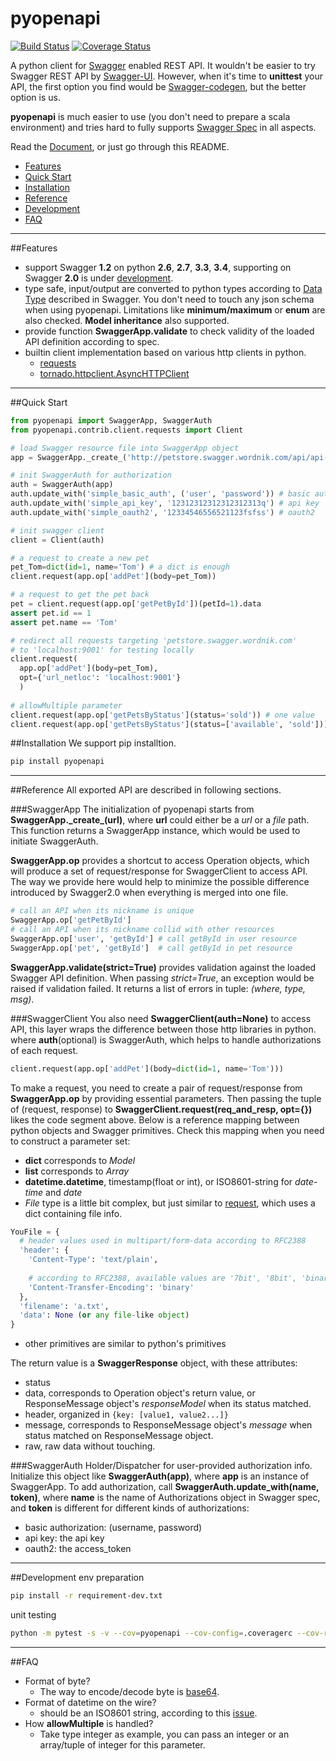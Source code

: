 pyopenapi
=========

[![Build Status](https://travis-ci.org/mission-liao/pyopenapi.svg?branch=master)](https://travis-ci.org/mission-liao/pyopenapi)
[![Coverage Status](https://coveralls.io/repos/mission-liao/pyopenapi/badge.png?branch=master)](https://coveralls.io/r/mission-liao/pyopenapi?branch=master)

A python client for [Swagger](https://helloreverb.com/developers/swagger) enabled REST API. It wouldn't be easier to
try Swagger REST API by [Swagger-UI](https://github.com/wordnik/swagger-ui). However, when it's time to **unittest**
your API, the first option you find would be [Swagger-codegen](https://github.com/wordnik/swagger-codegen), but the better option is us.

**pyopenapi** is much easier to use (you don't need to prepare a scala environment) and tries hard to fully supports
[Swagger Spec](https://helloreverb.com/developers/swagger) in all aspects.

Read the [Document](http://pyopenapi.readthedocs.org/en/latest/), or just go through this README.

- [Features](https://github.com/mission-liao/pyopenapi/blob/master/README.md#features)
- [Quick Start](https://github.com/mission-liao/pyopenapi/blob/master/README.md#quick-start)
- [Installation](https://github.com/mission-liao/pyopenapi/blob/master/README.md#installation)
- [Reference](https://github.com/mission-liao/pyopenapi/blob/master/README.md#reference)
- [Development](https://github.com/mission-liao/pyopenapi/blob/master/README.md#development)
- [FAQ](https://github.com/mission-liao/pyopenapi/blob/master/README.md#faq)

---------

##Features
- support Swagger **1.2** on python **2.6**, **2.7**, **3.3**, **3.4**, supporting on Swagger **2.0** is under [development](https://github.com/mission-liao/pyopenapi/tree/swagger_2.0).
- type safe, input/output are converted to python types according to [Data Type](https://github.com/wordnik/swagger-spec/blob/master/versions/1.2.md#43-data-types) described in Swagger. You don't need to touch any json schema when using pyopenapi. Limitations like **minimum/maximum** or **enum** are also checked. **Model inheritance** also supported.
- provide function **SwaggerApp.validate** to check validity of the loaded API definition according to spec.
- builtin client implementation based on various http clients in python.
  - [requests](https://github.com/kennethreitz/requests)
  - [tornado.httpclient.AsyncHTTPClient](http://tornado.readthedocs.org/en/latest/httpclient.html)

---------

##Quick Start
```python
from pyopenapi import SwaggerApp, SwaggerAuth
from pyopenapi.contrib.client.requests import Client

# load Swagger resource file into SwaggerApp object
app = SwaggerApp._create_('http://petstore.swagger.wordnik.com/api/api-docs')

# init SwaggerAuth for authorization
auth = SwaggerAuth(app)
auth.update_with('simple_basic_auth', ('user', 'password')) # basic auth
auth.update_with('simple_api_key', '12312312312312312313q') # api key
auth.update_with('simple_oauth2', '12334546556521123fsfss') # oauth2

# init swagger client
client = Client(auth)

# a request to create a new pet
pet_Tom=dict(id=1, name='Tom') # a dict is enough
client.request(app.op['addPet'](body=pet_Tom))

# a request to get the pet back
pet = client.request(app.op['getPetById'])(petId=1).data
assert pet.id == 1
assert pet.name == 'Tom'

# redirect all requests targeting 'petstore.swagger.wordnik.com'
# to 'localhost:9001' for testing locally
client.request(
  app.op['addPet'](body=pet_Tom),
  opt={'url_netloc': 'localhost:9001'}
  )
  
# allowMultiple parameter
client.request(app.op['getPetsByStatus'](status='sold')) # one value
client.request(app.op['getPetsByStatus'](status=['available', 'sold'])) # multiple value, wrapped by list.
```
##Installation
We support pip installtion.
```bash
pip install pyopenapi
```
---------
##Reference
All exported API are described in following sections.

###SwaggerApp
The initialization of pyopenapi starts from **SwaggerApp.\_create_(url)**, where **url** could either be a _url_ or a _file_ path. This function returns a SwaggerApp instance, which would be used to initiate SwaggerAuth.

**SwaggerApp.op** provides a shortcut to access Operation objects, which will produce a set of request/response for SwaggerClient to access API. The way we provide here would help to minimize the possible difference introduced by Swagger2.0 when everything is merged into one file.
```python
# call an API when its nickname is unique
SwaggerApp.op['getPetById']
# call an API when its nickname collid with other resources
SwaggerApp.op['user', 'getById'] # call getById in user resource
SwaggerApp.op['pet', 'getById']  # call getById in pet resource
```
**SwaggerApp.validate(strict=True)** provides validation against the loaded Swagger API definition. When passing _strict=True_, an exception would be raised if validation failed. It returns a list of errors in tuple: _(where, type, msg)_.

###SwaggerClient
You also need **SwaggerClient(auth=None)** to access API, this layer wraps the difference between those http libraries in python. where **auth**(optional) is SwaggerAuth, which helps to handle authorizations of each request.

```python
client.request(app.op['addPet'](body=dict(id=1, name='Tom')))
```
To make a request, you need to create a pair of request/response from **SwaggerApp.op** by providing essential parameters. Then passing the tuple of (request, response) to **SwaggerClient.request(req_and_resp, opt={})** likes the code segment above. Below is a reference mapping between python objects and Swagger primitives. Check this mapping when you need to construct a parameter set:
- **dict** corresponds to _Model_
- **list** corresponds to _Array_
- **datetime.datetime**, timestamp(float or int), or ISO8601-string for _date-time_ and _date_
- _File_ type is a little bit complex, but just similar to [request](https://github.com/kennethreitz/requests), which uses a dict containing file info.
```python
YouFile = {
  # header values used in multipart/form-data according to RFC2388
  'header': {
    'Content-Type': 'text/plain',
    
    # according to RFC2388, available values are '7bit', '8bit', 'binary'
    'Content-Transfer-Encoding': 'binary'
  },
  'filename': 'a.txt',
  'data': None (or any file-like object)
}
```
- other primitives are similar to python's primitives

The return value is a **SwaggerResponse** object, with these attributes:
- status
- data, corresponds to Operation object's return value, or ResponseMessage object's _responseModel_ when its status matched.
- header, organized in ```{key: [value1, value2...]}```
- message, corresponds to ResponseMessage object's _message_ when status matched on ResponseMessage object.
- raw, raw data without touching.

###SwaggerAuth
Holder/Dispatcher for user-provided authorization info. Initialize this object like **SwaggerAuth(app)**, where **app** is an instance of SwaggerApp. To add authorization, call **SwaggerAuth.update\_with(name, token)**, where **name** is the name of Authorizations object in Swagger spec, and **token** is different for different kinds of authorizations:
- basic authorization: (username, password)
- api key: the api key
- oauth2: the access\_token

---------

##Development
env preparation
```bash
pip install -r requirement-dev.txt
```

unit testing
```bash
python -m pytest -s -v --cov=pyopenapi --cov-config=.coveragerc --cov-report=html pyopenapi/tests
```

---------

##FAQ
- Format of byte?
  - The way to encode/decode byte is [base64](https://github.com/wordnik/swagger-spec/issues/50).
- Format of datetime on the wire?
  - should be an ISO8601 string, according to this [issue](https://github.com/wordnik/swagger-spec/issues/95).
- How **allowMultiple** is handled?
  - Take type integer as example, you can pass an integer or an array/tuple of integer for this parameter.
